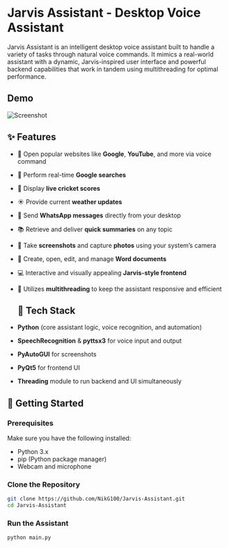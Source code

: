 # Jarvis Assistant - Desktop Voice Assistant

Jarvis Assistant is an intelligent desktop voice assistant built to handle a variety of tasks through natural voice commands. It mimics a real-world assistant with a dynamic, Jarvis-inspired user interface and powerful backend capabilities that work in tandem using multithreading for optimal performance.

## Demo

![Screenshot](./Thumbnail.png)

## ✨ Features

- 🧭 Open popular websites like **Google**, **YouTube**, and more via voice command
  
- 🔎 Perform real-time **Google searches**
  
- 🏏 Display **live cricket scores**
  
- ☀️ Provide current **weather updates**
  
- 📲 Send **WhatsApp messages** directly from your desktop
  
- 📚 Retrieve and deliver **quick summaries** on any topic
  
- 📸 Take **screenshots** and capture **photos** using your system’s camera
  
- 📝 Create, open, edit, and manage **Word documents**
  
- 💻 Interactive and visually appealing **Jarvis-style frontend**
  
- 🧵 Utilizes **multithreading** to keep the assistant responsive and efficient

  ## 🧰 Tech Stack

- **Python** (core assistant logic, voice recognition, and automation)
  
- **SpeechRecognition** & **pyttsx3** for voice input and output
  
- **PyAutoGUI** for screenshots
  
- **PyQt5** for frontend UI
  
- **Threading** module to run backend and UI simultaneously

## 🚀 Getting Started

### Prerequisites

Make sure you have the following installed:

- Python 3.x
- pip (Python package manager)
- Webcam and microphone

### Clone the Repository

```bash
git clone https://github.com/NikG100/Jarvis-Assistant.git
cd Jarvis-Assistant
```

### Run the Assistant

```bash
python main.py
```
